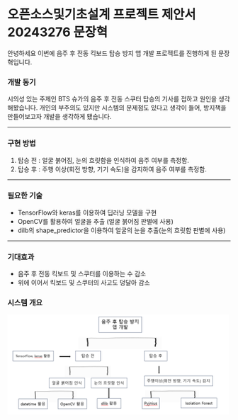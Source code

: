 # 오픈소스및기초설계 프로젝트 제안서 20243276 문장혁
안녕하세요 이번에 음주 후 전동 킥보드 탑승 방지 앱 개발 프로젝트를 진행하게 된 문장혁입니다.
### 개발 동기
시의성 있는 주제인 BTS 슈가의 음주 후 전동 스쿠터 탑승의 기사를 접하고 원인을 생각해봤습니다.
개인의 부주의도 있지만 시스템의 문제점도 있다고 생각이 들어, 방지책을 만들어보고자 개발을 생각하게 됐습니다.
<hr/>

### 구현 방법
1. 탑승 전 : 얼굴 붉어짐, 눈의 흐릿함을 인식하여 음주 여부를 측정함.
2. 탑승 후 : 주행 이상(회전 방향, 기기 속도)을 감지하여 음주 여부를 측정함.
<hr/>

### 필요한 기술
- TensorFlow와 keras를 이용하여 딥러닝 모델을 구현
- OpenCV를 활용하여 얼굴을 추출 (얼굴 붉어짐 판별에 사용)
- dilb의 shape_predictor을 이용하여 얼굴의 눈을 추출(눈의 흐릿함 판별에 사용)
<hr/>

### 기대효과
- 음주 후 전동 킥보드 및 스쿠터를 이용하는 수 감소
- 위에 이어서 킥보드 및 스쿠터의 사고도 덩달아 감소

### 시스템 개요
<img src="img/시스템 개요.png" alt="Example Image" width="500"/>
